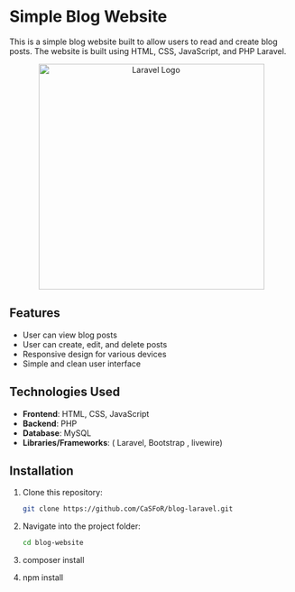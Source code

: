 # Simple Blog Website

This is a simple blog website built to allow users to read and create blog posts. The website is built using HTML, CSS, JavaScript, and PHP Laravel.

<p align="center"><a href="https://laravel.com" target="_blank"><img src="https://raw.githubusercontent.com/laravel/art/master/logo-lockup/5%20SVG/2%20CMYK/1%20Full%20Color/laravel-logolockup-cmyk-red.svg" width="400" alt="Laravel Logo"></a></p>


## Features
- User can view blog posts
- User can create, edit, and delete posts 
- Responsive design for various devices
- Simple and clean user interface

## Technologies Used
- **Frontend**: HTML, CSS, JavaScript
- **Backend**: PHP 
- **Database**: MySQL
- **Libraries/Frameworks**: ( Laravel, Bootstrap , livewire)

## Installation

1. Clone this repository:
   ```bash
   git clone https://github.com/CaSFoR/blog-laravel.git

2. Navigate into the project folder:
   ```bash
   cd blog-website

3. composer install

4. npm install


